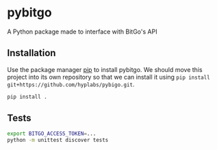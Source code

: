 # pybitgo

A Python package made to interface with BitGo's API

## Installation

Use the package manager [pip](https://pip.pypa.io/en/stable/) to install pybitgo. We should move this project into its own repository so that we can install it using `pip install git+https://github.com/hyplabs/pybigo.git`.

```bash
pip install .
```
## Tests

```bash
export BITGO_ACCESS_TOKEN=...
python -m unittest discover tests
```
